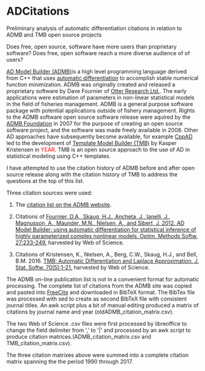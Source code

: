 # ADCitations
Preliminary analysis of automatic differentiation citations in relation to ADMB and TMB open source projects

Does free, open source, software have more users than proprietary software? Does free, open software reach a more diverse audience of of users? 

[AD Model Builder (ADMB)](http://www.admb-project.org/)is a high level programming language derived from C++ that uses [automatic differentiation](http://www.autodiff.org/?module=Introduction&submenu=FAQ) to accomplish stable numerical function minimization. ADMB was originally created and released a proprietary software by Dave Fournier of  [Otter Research Ltd.](http://otter-rsch.com/). The early applications were estimation of parameters in non-linear statistical models in the field of fisheries management. ADMB is a general purpose software package with potential applications outside of fishery management. Rights to the ADMB software open source software release were aquired by the [ADMB Foundation](http://admb-foundation.org/) in 2007 for the purpose of creating an open source software project, and the software was made freely available in 2008. Other AD approaches have subsequently become available, for example [CppAD](http://www.autodiff.org/?module=Tools&tool=CppAD) led to the development of [Template Model Builder (TMB)](https://github.com/kaskr/adcomp) by Kasper Kristensen in <span style="color: red">YEAR</span>. TMB is an open source approach to the use of AD in statistical modeling using C++ templates.

I have attempted to use the citation history of ADMB before and after open source release along with the citation history of TMB to address the questions at the top of this list. 

Three citation sources were used:

1. The [citation list on the ADMB website](http://www.admb-project.org/community/bibliography/).

2. Citations of [Fournier, D.A., Skaug, H.J., Ancheta, J., Ianelli, J., Magnusson, A., Maunder, M.N., Nielsen, A., and Sibert, J. 2012. AD Model Builder: using automatic differentiation for statistical inference of highly parameterized complex nonlinear models. Optim. Methods Softw. 27:233-249.](http://tandfonline.com/doi/abs/10.1080/10556788.2011.597854) harvested by Web of Science.

3. Citations of Kristensen, K., Nielsen, A., Berg, C.W., Skaug, H.J., and Bell, B.M. 2016. [TMB: Automatic Differentiation and Laplace Approximation. J. Stat. Softw. 70(5):1-21.](https://www.jstatsoft.org/article/view/v070i05) harvested by Web of Science.

The ADMB on-line publication list is not in a convenient format for automatic processing. The complete list of citations from the ADMB site was copied and pasted into [FreeCite](http://freecite.library.brown.edu/) and downloaded in BibTeX format. The BibTex file was processed with sed to create as second BibTeX file with consistent journal titles. An awk script plus a bit of manual editing produced a matrix of citations by journal name and year (oldADMB_citation_matrix.csv).

The two Web of Science .csv files were first processed by libreoffice to change the field delimiter from ',' to '|' and processed by an awk script to produce citation matrices.(ADMB_citation_matrix.csv and 
TMB_citation_matrix.csv).

The three citation matrixes above were summed into a complete citation matrix spanning the the period 1990 through 2017.




